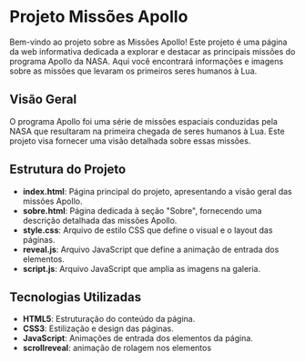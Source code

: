 # Projeto Missões Apollo

Bem-vindo ao projeto sobre as Missões Apollo! Este projeto é uma página da web informativa dedicada a explorar e destacar as principais missões do programa Apollo da NASA. Aqui você encontrará informações e imagens sobre as missões que levaram os primeiros seres humanos à Lua.

## Visão Geral

O programa Apollo foi uma série de missões espaciais conduzidas pela NASA que resultaram na primeira chegada de seres humanos à Lua. Este projeto visa fornecer uma visão detalhada sobre essas missões.

## Estrutura do Projeto

- **index.html**: Página principal do projeto, apresentando a visão geral das missões Apollo.
- **sobre.html**: Página dedicada à seção "Sobre", fornecendo uma descrição detalhada das missões Apollo.
- **style.css**: Arquivo de estilo CSS que define o visual e o layout das páginas.
- **reveal.js**: Arquivo JavaScript que define a animação de entrada dos elementos.
- **script.js**: Arquivo JavaScript que amplia as imagens na galeria.

## Tecnologias Utilizadas

- **HTML5**: Estruturação do conteúdo da página.
- **CSS3**: Estilização e design das páginas.
- **JavaScript**: Animações de entrada dos elementos da página.
- **scrollreveal**: animação de rolagem nos elementos


